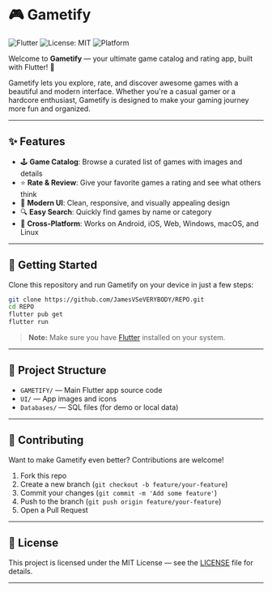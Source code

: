 # 🎮 Gametify

![Flutter](https://img.shields.io/badge/Flutter-3.0-blue?logo=flutter)
![License: MIT](https://img.shields.io/badge/License-MIT-yellow.svg)
![Platform](https://img.shields.io/badge/platform-android%20%7C%20ios%20%7C%20web%20%7C%20desktop-lightgrey)

Welcome to **Gametify** — your ultimate game catalog and rating app, built with Flutter! 🚀

Gametify lets you explore, rate, and discover awesome games with a beautiful and modern interface. Whether you're a casual gamer or a hardcore enthusiast, Gametify is designed to make your gaming journey more fun and organized.

---

## ✨ Features
- 🕹️ **Game Catalog**: Browse a curated list of games with images and details
- ⭐ **Rate & Review**: Give your favorite games a rating and see what others think
- 🎨 **Modern UI**: Clean, responsive, and visually appealing design
- 🔍 **Easy Search**: Quickly find games by name or category
- 📱 **Cross-Platform**: Works on Android, iOS, Web, Windows, macOS, and Linux

---

## 🚀 Getting Started

Clone this repository and run Gametify on your device in just a few steps:

```bash
git clone https://github.com/JamesVSeVERYBODY/REPO.git
cd REPO
flutter pub get
flutter run
```

> **Note:** Make sure you have [Flutter](https://flutter.dev/docs/get-started/install) installed on your system.

---

## 📁 Project Structure

- `GAMETIFY/` — Main Flutter app source code
- `UI/` — App images and icons
- `Databases/` — SQL files (for demo or local data)

---

## 🤝 Contributing

Want to make Gametify even better? Contributions are welcome!

1. Fork this repo
2. Create a new branch (`git checkout -b feature/your-feature`)
3. Commit your changes (`git commit -m 'Add some feature'`)
4. Push to the branch (`git push origin feature/your-feature`)
5. Open a Pull Request

---

## 📜 License

This project is licensed under the MIT License — see the [LICENSE](LICENSE) file for details.

---
